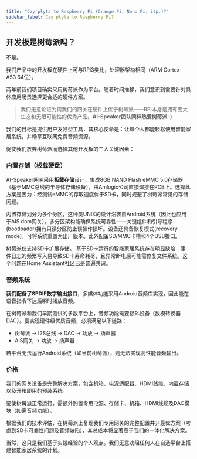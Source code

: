 ```yaml
---
title: "Czy płyta to Raspberry Pi (Orange Pi, Nano Pi, itp.)?"
sidebar_label: Czy płyta to Raspberry Pi?
---
```


## 开发板是树莓派吗？

不是。

我们产品中的开发板在硬件上可与RPi3类比，处理器架构相同（ARM Cortex-A53 64位）。

两年前我们项目确实采用树莓派作为平台。随着时间推移，我们意识到需要针对具体应用场景选择更合适的硬件方案。

> 我们无意论证为何我们的网关在硬件上优于树莓派——RPi本身是拥有庞大生态和无限可能性的优秀产品。**AI-Speaker团队同样热爱树莓派 :)**

我们的目标是提供用户友好型工具，其核心使命是：让每个人都能轻松使用智能家居系统，并畅享互联网免费音频资源。

促使我们放弃树莓派而选择其他开发板的三大关键因素：

### 内置存储（板载硬盘）

AI-Speaker网关采用**板载存储**设计，集成8GB NAND Flash eMMC 5.0存储器（基于MMC总线的半导体存储设备），由Amlogic公司直接焊接在PCB上。选择此方案是因为：经测试eMMC的存取速度优于SD卡，同时规避了树莓派常见的存储问题。

内置存储划分为多个分区，这种类UNIX的设计沿袭自Android系统（因此也应用于AIS dom网关）。多分区架构能确保系统可靠性——关键组件和引导程序(bootloader)拥有只读分区防止误操作损坏。设备还具备恢复模式(recovery mode)，可将系统重置为出厂版本。此外配备SD/MMC卡槽和4个USB接口。

树莓派仅支持SD卡扩展存储。
基于SD卡运行的智能家居系统存在明显缺陷：事件日志的频繁写入易导致SD卡寿命耗尽，且异常断电后可能需修复文件系统。这个问题在Home Assistant社区已是普遍共识。

### 音频系统

**我们配备了SPDIF数字输出接口**，多媒体功能采用Android音频库实现，因此能在语音指令下达后瞬时播放音频。

在树莓派和我们早期测试的多数平台上，音频功能需要额外设备（数模转换器DAC）。要实现硬件级优质音频，必须满足以下链路：

- 树莓派 -> I2S总线 -> DAC -> 功放 -> 扬声器
- AIS网关 -> 功放 -> 扬声器

若平台无法运行Android系统（如当前树莓派），则无法实现高性能音频输出。

### 价格

我们的网关设备是完整解决方案，包含机箱、电源适配器、HDMI线缆、内置存储以及开箱即用的预装系统。

要使树莓派正常运行，需额外购置专用电源、存储卡、机箱、HDMI线缆及DAC模块（如需音频功能）。

根据我们的技术评估，在树莓派上复现我们专用网关的完整配置并非最优方案（考虑到SD卡可靠性问题及音频缺陷），其总成本将显著高于我们的一体化解决方案。

当然，这只是我们基于实践经验的个人观点。我们无意劝阻任何人在自选平台上搭建智能家居系统的计划。